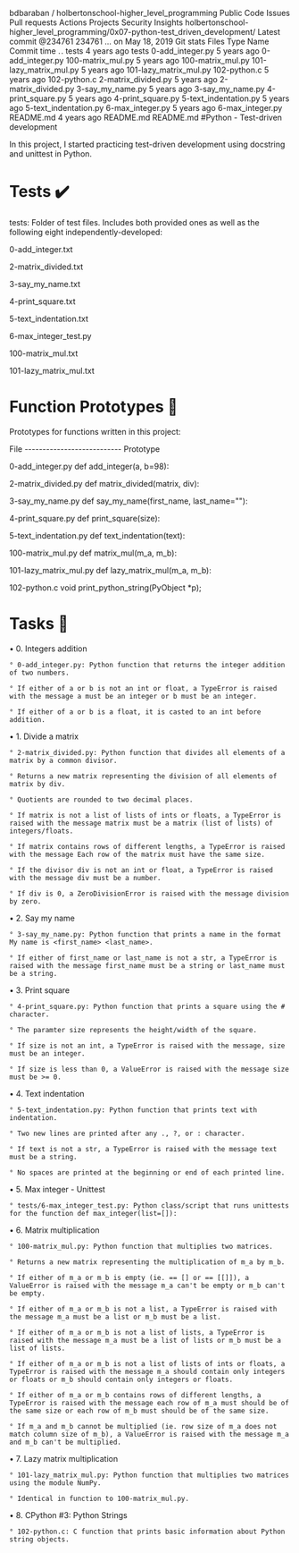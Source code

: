 
bdbaraban
/
holbertonschool-higher_level_programming
Public
Code
Issues
Pull requests
Actions
Projects
Security
Insights
holbertonschool-higher_level_programming/0x07-python-test_driven_development/
Latest commit
@234761
234761
…
on May 18, 2019
Git stats
Files
Type
Name
Commit time
. .
tests
4 years ago
tests
0-add_integer.py
5 years ago
0-add_integer.py
100-matrix_mul.py
5 years ago
100-matrix_mul.py
101-lazy_matrix_mul.py
5 years ago
101-lazy_matrix_mul.py
102-python.c
5 years ago
102-python.c
2-matrix_divided.py
5 years ago
2-matrix_divided.py
3-say_my_name.py
5 years ago
3-say_my_name.py
4-print_square.py
5 years ago
4-print_square.py
5-text_indentation.py
5 years ago
5-text_indentation.py
6-max_integer.py
5 years ago
6-max_integer.py
README.md
4 years ago
README.md
README.md
#Python - Test-driven development

In this project, I started practicing test-driven development using docstring and unittest in Python.

# Tests ✔️

tests: Folder of test files. Includes both provided ones as well as the following eight independently-developed:

0-add_integer.txt

2-matrix_divided.txt

3-say_my_name.txt

4-print_square.txt

5-text_indentation.txt

6-max_integer_test.py

100-matrix_mul.txt

101-lazy_matrix_mul.txt

# Function Prototypes 💾

Prototypes for functions written in this project:

File ---------------------------	Prototype

0-add_integer.py	def add_integer(a, b=98):

2-matrix_divided.py	def matrix_divided(matrix, div):

3-say_my_name.py	def say_my_name(first_name, last_name=""):

4-print_square.py	def print_square(size):

5-text_indentation.py	def text_indentation(text):

100-matrix_mul.py	def matrix_mul(m_a, m_b):

101-lazy_matrix_mul.py	def lazy_matrix_mul(m_a, m_b):

102-python.c	void print_python_string(PyObject *p);

# Tasks 📃
• 0. Integers addition

    ° 0-add_integer.py: Python function that returns the integer addition of two numbers.

    ° If either of a or b is not an int or float, a TypeError is raised with the message a must be an integer or b must be an integer.

    ° If either of a or b is a float, it is casted to an int before addition.

• 1. Divide a matrix

    ° 2-matrix_divided.py: Python function that divides all elements of a matrix by a common divisor.

    ° Returns a new matrix representing the division of all elements of matrix by div.

    ° Quotients are rounded to two decimal places.

    ° If matrix is not a list of lists of ints or floats, a TypeError is raised with the message matrix must be a matrix (list of lists) of integers/floats.

    ° If matrix contains rows of different lengths, a TypeError is raised with the message Each row of the matrix must have the same size.

    ° If the divisor div is not an int or float, a TypeError is raised with the message div must be a number.

    ° If div is 0, a ZeroDivisionError is raised with the message division by zero.

• 2. Say my name

    ° 3-say_my_name.py: Python function that prints a name in the format My name is <first_name> <last_name>.

    ° If either of first_name or last_name is not a str, a TypeError is raised with the message first_name must be a string or last_name must be a string.

• 3. Print square

    ° 4-print_square.py: Python function that prints a square using the # character.

    ° The paramter size represents the height/width of the square.

    ° If size is not an int, a TypeError is raised with the message, size must be an integer.

    ° If size is less than 0, a ValueError is raised with the message size must be >= 0.

• 4. Text indentation

    ° 5-text_indentation.py: Python function that prints text with indentation.

    ° Two new lines are printed after any ., ?, or : character.

    ° If text is not a str, a TypeError is raised with the message text must be a string.

    ° No spaces are printed at the beginning or end of each printed line.

• 5. Max integer - Unittest

    ° tests/6-max_integer_test.py: Python class/script that runs unittests for the function def max_integer(list=[]):

• 6. Matrix multiplication

    ° 100-matrix_mul.py: Python function that multiplies two matrices.

    ° Returns a new matrix representing the multiplication of m_a by m_b.

    ° If either of m_a or m_b is empty (ie. == [] or == [[]]), a ValueError is raised with the message m_a can't be empty or m_b can't be empty.

    ° If either of m_a or m_b is not a list, a TypeError is raised with the message m_a must be a list or m_b must be a list.

    ° If either of m_a or m_b is not a list of lists, a TypeError is raised with the message m_a must be a list of lists or m_b must be a list of lists.

    ° If either of m_a or m_b is not a list of lists of ints or floats, a TypeError is raised with the message m_a should contain only integers or floats or m_b should contain only integers or floats.

    ° If either of m_a or m_b contains rows of different lengths, a TypeError is raised with the message each row of m_a must should be of the same size or each row of m_b must should be of the same size.

    ° If m_a and m_b cannot be multiplied (ie. row size of m_a does not match column size of m_b), a ValueError is raised with the message m_a and m_b can't be multiplied.

• 7. Lazy matrix multiplication

    ° 101-lazy_matrix_mul.py: Python function that multiplies two matrices using the module NumPy.

    ° Identical in function to 100-matrix_mul.py.

• 8. CPython #3: Python Strings

    ° 102-python.c: C function that prints basic information about Python string objects.
